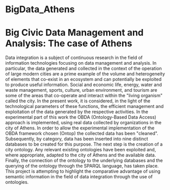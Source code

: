 # BigData_Athens

# Big Civic Data Management and Analysis: The case of Athens

Data integration is a subject of continuous research in the field of information technologies focusing on data management and analysis. In particular, the data generated and collected in the context of the operation of large modern cities are a prime example of the volume and heterogeneity of elements that co-exist in an ecosystem and can potentially be exploited to produce useful information. Social and economic life, energy, water and waste management, sports, culture, urban environment, and tourism are some of the areas that co-operate and interact within the "living organism" called the city.
In the present work, it is considered, in the light of the technological parameters of these functions, the efficient management and exploitation of the data generated by the respective activities. 
In the experimental part of this work the OBDA (Ontology-Based Data Access) approach is implemented, using real data collected by organizations in the city of Athens. In order to allow the experimental implementation of the OBDA framework chosen (Ontop) the collected data has been "cleaned". Subsequently, by category, data has been inserted into nine distinct databases to be created for this purpose. 
The next step is the creation of a city ontology. Any relevant existing ontologies have been exploited and, where appropriate, adapted to the city of Athens and the available data. Finally, the connection of the ontology to the underlying databases and the querying of the ontology through the SPARQL language, has taken place.
This project is attempting to highlight the comparative advantage of using semantic information in the field of data integration through the use of ontologies.

